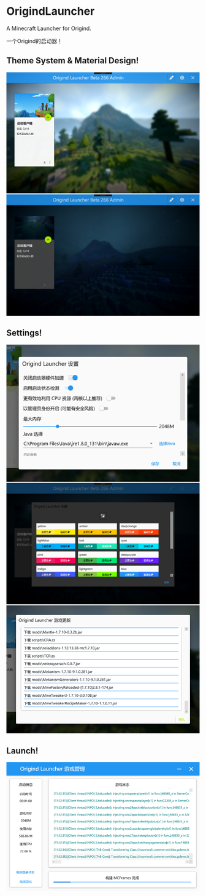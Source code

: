 # OrigindLauncher
A Minecraft Launcher for Origind.

一个Origind的启动器！

## Theme System & Material Design!
![1](Images/m1.png)
![2](Images/m2.png)

## Settings!
![1](Images/s1.png)
![2](Images/s2.png)
![3](Images/s3.png)

## Launch!
![1](Images/l.png)